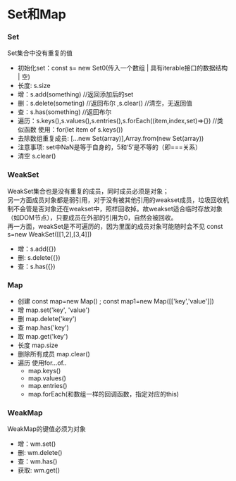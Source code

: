 # Set和Map

### Set
Set集合中没有重复的值  

- 初始化set：const s= new Set0(传入一个数组 | 具有iterable接口的数据结构 | 空)
- 长度: s.size
- 增：s.add(something) //返回添加后的set
- 删：s.delete(someting) //返回布尔 ,s.clear() //清空，无返回值
- 查：s.has(something) //返回布尔 
- 遍历：s.keys(),s.values(),s.entries(),s.forEach((item,index,set)=>{}) //类似函数
  使用：for(let item of s.keys())
- 去除数组重复成员: [...new Set(array)],Array.from(new Set(array))
- 注意事项: set中NaN是等于自身的，5和‘5’是不等的（即===关系）
- 清空  s.clear()

### WeakSet

WeakSet集合也是没有重复的成员，同时成员必须是对象；  
另一方面成员对象都是弱引用，对于没有被其他引用的weakset成员，垃圾回收机制不会管是否对象还在weakset中，照样回收掉。故weakset适合临时存放对象（如DOM节点），只要成员在外部的引用为0，自然会被回收。  
再一方面，weakSet是不可遍历的，因为里面的成员对象可能随时会不见
const s=new WeakSet([[1,2],[3,4]])

- 增：s.add({})
- 删: s.delete({})
- 查：s.has({})



### Map

- 创建 const map=new Map() ;  const map1=new Map([['key','value']])
- 增 map.set('key', 'value')
- 删 map.delete('key')
- 查 map.has('key')
- 取 map.get('key')
- 长度 map.size
- 删除所有成员 map.clear()
- 遍历 使用for...of..
  - map.keys()
  - map.values()
  - map.entries()
  - map.forEach(和数组一样的回调函数，指定对应的this)

### WeakMap

WeakMap的键值必须为对象

- 增：wm.set()
- 删: wm.delete()
- 查：wm.has()
- 获取: wm.get()













